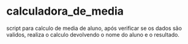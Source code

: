 # calculadora_de_media
script para calculo de media de aluno, após verificar se os dados são validos, realiza o calculo devolvendo o nome do aluno e o resultado.
